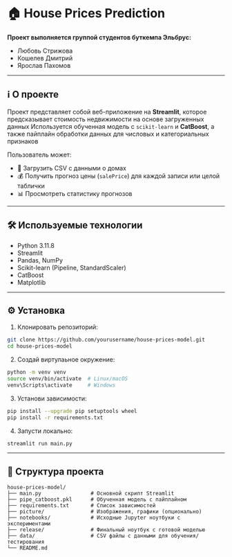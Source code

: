 # 🏠 House Prices Prediction

**Проект выполняется группой студентов буткемпа Эльбрус:**
* Любовь Стрижова
* Кошелев Дмитрий
* Ярослав Пахомов

---

## ℹ️ О проекте
Проект представляет собой веб-приложение на **Streamlit**, которое предсказывает стоимость недвижимости на основе загруженных данных
Используется обученная модель с `scikit-learn` и **CatBoost**, а также пайплайн обработки данных для числовых и категориальных признаков

Пользователь может:  
- 📄 Загрузить CSV с данными о домах  
- 💰 Получить прогноз цены (`salePrice`) для каждой записи или целой таблички
- 📊 Просмотреть статистику прогнозов  

---

## 🛠 Используемые технологии
- Python 3.11.8  
- Streamlit  
- Pandas, NumPy  
- Scikit-learn (Pipeline, StandardScaler)  
- CatBoost  
- Matplotlib

---

## ⚙️ Установка
1. Клонировать репозиторий:  
```bash
git clone https://github.com/yourusername/house-prices-model.git
cd house-prices-model
```
2. Создай виртулаьное окружение:
```bash
python -m venv venv
source venv/bin/activate  # Linux/macOS
venv\Scripts\activate     # Windows
```
3. Установи зависимости:
```bash
pip install --upgrade pip setuptools wheel
pip install -r requirements.txt
```
4. Запусти локально:
```bash
streamlit run main.py
```

---

## 📂 Структура проекта
```
house-prices-model/
├── main.py                # Основной скрипт Streamlit
├── pipe_catboost.pkl      # Обученная модель с пайплайном
├── requirements.txt       # Список зависимостей
├── picture/               # Изображения, графики (опционально)
├── notebooks/             # Исходные Jupyter ноутбуки с экспериментами
├── release/               # Финальный ноутбук с готовой моделью
├── data/                  # CSV файлы с данными для обучения/тестирования
└── README.md
